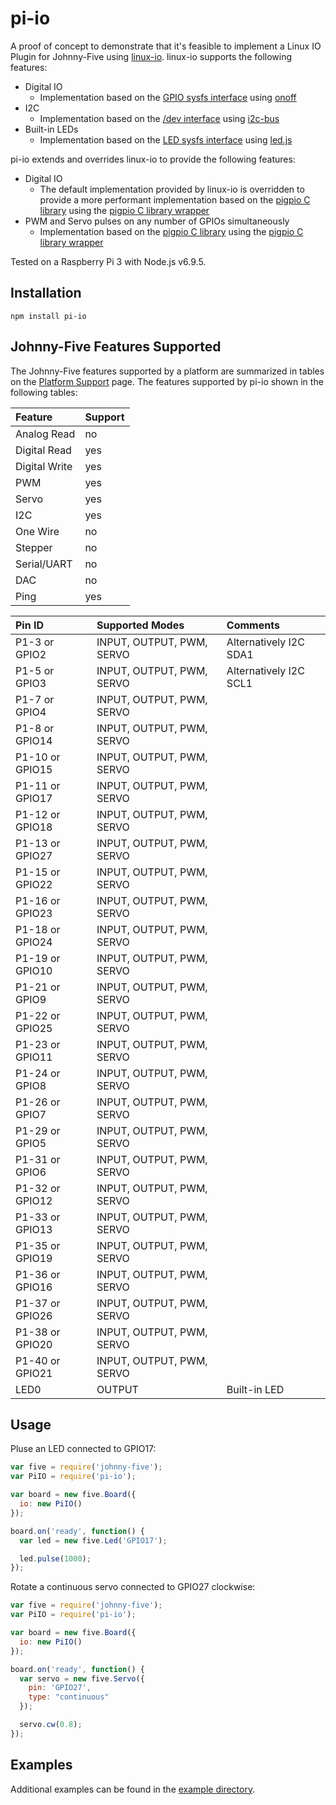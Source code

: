 # pi-io 

A proof of concept to demonstrate that it's feasible to implement a Linux IO
Plugin for Johnny-Five using [linux-io](https://github.com/fivdi/linux-io).
linux-io supports the following features:

 * Digital IO
   * Implementation based on the [GPIO sysfs interface](https://www.kernel.org/doc/Documentation/gpio/sysfs.txt) using [onoff](https://github.com/fivdi/onoff)
 * I2C
   * Implementation based on the [/dev interface](https://www.kernel.org/doc/Documentation/i2c/dev-interface) using [i2c-bus](https://github.com/fivdi/i2c-bus)
 * Built-in LEDs
   * Implementation based on the [LED sysfs interface](https://www.kernel.org/doc/Documentation/leds/leds-class.txt) using [led.js](https://github.com/fivdi/linux-io/blob/master/lib/led.js)

pi-io extends and overrides linux-io to provide the following features:

 * Digital IO
   * The default implementation provided by linux-io is overridden to provide a more performant implementation based on the [pigpio C library](https://github.com/joan2937/pigpio) using the [pigpio C library wrapper](https://github.com/fivdi/pigpio)
 * PWM and Servo pulses on any number of GPIOs simultaneously
   * Implementation based on the [pigpio C library](https://github.com/joan2937/pigpio) using the [pigpio C library wrapper](https://github.com/fivdi/pigpio)

Tested on a Raspberry Pi 3 with Node.js v6.9.5.

## Installation

```
npm install pi-io
```

## Johnny-Five Features Supported

The Johnny-Five features supported by a platform are summarized in tables on
the [Platform Support](http://johnny-five.io/platform-support/) page. The
features supported by pi-io shown in the following tables:

Feature | Support
:--- | :---
Analog Read | no
Digital Read | yes
Digital Write | yes
PWM | yes
Servo | yes
I2C | yes
One Wire | no
Stepper | no
Serial/UART | no
DAC | no
Ping | yes

Pin ID | Supported Modes | Comments
:--- | :--- | :---
P1-3 or GPIO2 | INPUT, OUTPUT, PWM, SERVO | Alternatively I2C SDA1
P1-5 or GPIO3 | INPUT, OUTPUT, PWM, SERVO | Alternatively I2C SCL1
P1-7 or GPIO4 | INPUT, OUTPUT, PWM, SERVO |
P1-8 or GPIO14 | INPUT, OUTPUT, PWM, SERVO |
P1-10 or GPIO15 | INPUT, OUTPUT, PWM, SERVO |
P1-11 or GPIO17 | INPUT, OUTPUT, PWM, SERVO |
P1-12 or GPIO18 | INPUT, OUTPUT, PWM, SERVO |
P1-13 or GPIO27 | INPUT, OUTPUT, PWM, SERVO |
P1-15 or GPIO22 | INPUT, OUTPUT, PWM, SERVO |
P1-16 or GPIO23 | INPUT, OUTPUT, PWM, SERVO |
P1-18 or GPIO24 | INPUT, OUTPUT, PWM, SERVO |
P1-19 or GPIO10 | INPUT, OUTPUT, PWM, SERVO |
P1-21 or GPIO9 | INPUT, OUTPUT, PWM, SERVO |
P1-22 or GPIO25 | INPUT, OUTPUT, PWM, SERVO |
P1-23 or GPIO11 | INPUT, OUTPUT, PWM, SERVO |
P1-24 or GPIO8 | INPUT, OUTPUT, PWM, SERVO |
P1-26 or GPIO7 | INPUT, OUTPUT, PWM, SERVO |
P1-29 or GPIO5 | INPUT, OUTPUT, PWM, SERVO |
P1-31 or GPIO6 | INPUT, OUTPUT, PWM, SERVO |
P1-32 or GPIO12 | INPUT, OUTPUT, PWM, SERVO |
P1-33 or GPIO13 | INPUT, OUTPUT, PWM, SERVO |
P1-35 or GPIO19 | INPUT, OUTPUT, PWM, SERVO |
P1-36 or GPIO16 | INPUT, OUTPUT, PWM, SERVO |
P1-37 or GPIO26 | INPUT, OUTPUT, PWM, SERVO |
P1-38 or GPIO20 | INPUT, OUTPUT, PWM, SERVO |
P1-40 or GPIO21 | INPUT, OUTPUT, PWM, SERVO |
LED0 | OUTPUT | Built-in LED

## Usage

Pluse an LED connected to GPIO17:

```js
var five = require('johnny-five');
var PiIO = require('pi-io');

var board = new five.Board({
  io: new PiIO()
});

board.on('ready', function() {
  var led = new five.Led('GPIO17');

  led.pulse(1000);
});
```

Rotate a continuous servo connected to GPIO27 clockwise:

```js
var five = require('johnny-five');
var PiIO = require('pi-io');

var board = new five.Board({
  io: new PiIO()
});

board.on('ready', function() {
  var servo = new five.Servo({
    pin: 'GPIO27',
    type: "continuous"
  });

  servo.cw(0.8);
});
```

## Examples

Additional examples can be found in the
[example directory](https://github.com/fivdi/pi-io/tree/master/example).

